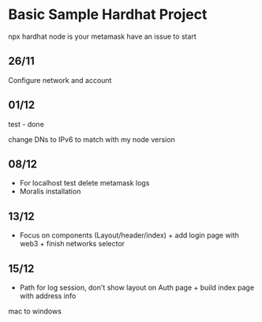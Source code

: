 # Basic Sample Hardhat Project

npx hardhat node is your metamask have an issue to start

## 26/11

Configure network and account 

## 01/12

test - done

change DNs to IPv6 to match with my node version 


## 08/12

- For localhost test delete metamask logs
- Moralis installation 

## 13/12

- Focus on components (Layout/header/index) + add login page with web3 + finish networks selector

## 15/12

- Path for log session, don't show layout on Auth page + build index page with  address info

mac to windows